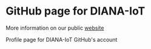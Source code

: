# GitHub page for DIANA-IoT

More information on our public [website](https://ofertaidi.uma.es/en/dise%C3%B1o-interfaces-avanzados.php)

Profile page for DIANA-IoT GitHub's account
